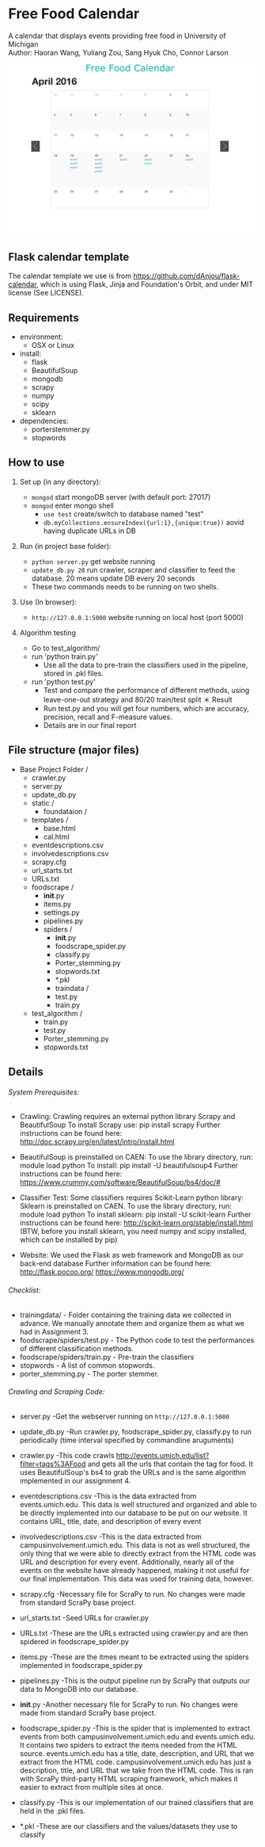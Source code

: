 Free Food Calendar
==============

A calendar that displays events providing free food in University of Michigan   
Author: Haoran Wang, Yuliang Zou, Sang Hyuk Cho, Connor Larson

![alt text](screenshot_cal.png "Screen shot of the web calendar")

## Flask calendar template
The calendar template we use is from https://github.com/dAnjou/flask-calendar, which is using Flask, Jinja and Foundation's Orbit, and under MIT license (See LICENSE).

## Requirements

* environment: 
	* OSX or Linux
* install:
	* flask
	* BeautifulSoup
	* mongodb
	* scrapy
	* numpy
	* scipy
	* sklearn
* dependencies:
    * porterstemmer.py
    * stopwords

## How to use

1. Set up (in any directory):
	* `mongod` start mongoDB server (with default port: 27017)
	* `mongod` enter mongo shell
		* `use test` create/switch to database named "test"
		* `db.myCollections.ensureIndex({url:1},{unique:true})` aovid having duplicate URLs in DB
2. Run (in project base folder):
	* `python server.py` get website running
	* `update_db.py 20` run crawler, scraper and classifier to feed the database. 20 means update DB every 20 seconds
    * These two commands needs to be running on two shells.

3. Use (In browser):
	* `http://127.0.0.1:5000` website running on local host (port 5000)

4. Algorithm testing 
    * Go to test_algorithm/
    * run 'python train.py'
        * Use all the data to pre-train the classifiers used in the pipeline, stored in .pkl files.
    * run 'python test.py'
        * Test and compare the performance of different methods, using leave-one-out strategy and 80/20 train/test split
    ＊ Result
        * Run test.py and you will get four numbers, which are accuracy, precision, recall and F-measure values.
        * Details are in our final report

## File structure (major files)
* Base Project Folder /
    * crawler.py 
    * server.py
    * update_db.py
    * static /
        * foundataion /
    * templates /
        * base.html
        * cal.html
    * eventdescriptions.csv
    * involvedescriptions.csv
    * scrapy.cfg
    * url_starts.txt
    * URLs.txt
    * foodscrape /
        *  __init__.py
        *  items.py
        *  settings.py
        *  pipelines.py
        *  spiders / 
            * __init__.py
            * foodscrape_spider.py
            * classify.py
            * Porter_stemming.py
            * stopwords.txt
            * *.pkl
            * traindata / 
            * test.py
            * train.py
    * test_algorithm /
        * train.py
        * test.py
        * Porter_stemming.py
        * stopwords.txt

## Details

###### System Prerequisites:

* Crawling: 
Crawling requires an external python library Scrapy and BeautifulSoup
To install Scrapy use: pip install scrapy
Further instructions can be found here:
http://doc.scrapy.org/en/latest/intro/install.html

* BeautifulSoup is preinstalled on CAEN: 
To use the library directory, run: module load python
To install: pip install -U beautifulsoup4
Further instructions can be found here:
https://www.crummy.com/software/BeautifulSoup/bs4/doc/#


* Classifier Test:
Some classifiers requires Scikit-Learn python library: 
Sklearn is preinstalled on CAEN. 
To use the library directory, run: module load python
To install sklearn: pip install -U scikit-learn
Further instructions can be found here:
http://scikit-learn.org/stable/install.html
(BTW, before you install sklearn, you need numpy and scipy installed, which can be installed by pip)


* Website:
We used the Flask as web framework and MongoDB as our back-end database
Further information can be found here:
http://flask.pocoo.org/
https://www.mongodb.org/

###### Checklist:
* trainingdata/             - Folder containing the training data we collected in advance. We  manually annotate them and organize them as what we had in Assignment 3.
* foodscrape/spiders/test.py                      - The Python code to test the performances of different       classification methods.
* foodscrape/spiders/train.py                    - Pre-train the classifiers
* stopwords                - A list of common stopwords.
* porter_stemming.py - The porter stemmer.

###### Crawling and Scraping Code:

* server.py
-Get the webserver running on `http://127.0.0.1:5000`

* update_db.py
-Run crawler.py, foodscrape_spider.py, classify.py to run periodically (time interval specified by commandline aruguments)

* crawler.py
-This code crawls http://events.umich.edu/list?filter=tags%3AFood and gets all the urls that contain the tag for food. 
It uses BeautifulSoup's bs4 to grab the URLs and is the same algorithm implemented in our assignment 4.

* eventdescriptions.csv
-This is the data extracted from events.umich.edu. This data is well structured and organized
and able to be directly implemented into our database to be put on our website. It contains URL, title, date, and description
of every event

* involvedescriptions.csv
-This is the data extracted from campusinvolvement.umich.edu. This data is not as well structured, the only thing that we were able to directly extract from the HTML code was URL and description for every event. Additionally, nearly all of the events on the website have already happened, making it not useful for our final implementation. This data was used for training data, however.

* scrapy.cfg
-Necessary file for ScraPy to run. No changes were made from standard ScraPy base project.

* url_starts.txt
-Seed URLs for crawler.py

* URLs.txt
-These are the URLs extracted using crawler.py and are then spidered in foodscrape_spider.py

* items.py
-These are the itmes meant to be extracted using the spiders implemented in foodscrape_spider.py

* pipelines.py
-This is the output pipeline run by ScraPy that outputs our data to MongoDB into our database.

* __init__.py
-Another necessary file for ScraPy to run. No changes were made from standard ScraPy base project.

* foodscrape_spider.py
-This is the spider that is implemented to extract events from both campusinvolvement.umich.edu and events.umich.edu. It contains two spiders to extract the items needed from the HTML source. events.umich.edu has a title, date, description, and URL that we extract from the HTML code. campusinvolvement.umich.edu has just a description, title, and URL that we take from the HTML code. This is ran with ScraPy third-party HTML scraping framework, which makes it easier to extract from multiple sites at once.

* classify.py
-This is our implementation of our trained classifiers that are held in the .pkl files.

* *.pkl
-These are our classifiers and the values/datasets they use to classify
